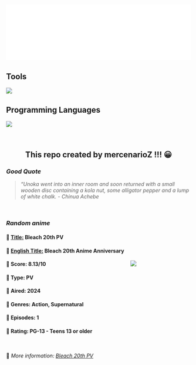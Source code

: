 
<img src="svg/nai.svg" />

<p>
  <h2>Tools</h2>
  <a href="https://skillicons.dev">
    <img src="https://skillicons.dev/icons?i=git,bash,vim,ubuntu,tensorflow,pytorch,docker,raspberrypi" />
  </a>

  <br />

  <h2>Programming Languages</h2>

  <a href="https://skillicons.dev">
    <img src="https://skillicons.dev/icons?i=python,c,cpp" />
  </a>
</p>

<br />

<h2 align="center">This repo created by mercenarioZ !!! 😀</h2>
<h3><i>Good Quote</i></h3>

<blockquote>
<i>
“Unoka went into an inner room and soon returned with a small wooden disc containing a kola nut, some alligator pepper and a lump of white chalk. - Chinua Achebe
</i>
</blockquote>

<br />

<h3><i>Random anime</i></h3>

<h4>
  <strong>🥭 <u>Title:</u></strong> Bleach 20th PV
</h4>

<h4>🌿 <u>English Title:</u> Bleach 20th Anime Anniversary</h4>

<img align="right" width="165" src=https://cdn.myanimelist.net/images/anime/1357/145984.jpg />

<h4>🌱 Score: 8.13/10</h4>

<h4>🌲 Type: PV</h4>

<h4>🌴 Aired: 2024</h4>

<h4>🌵 Genres: Action, Supernatural</h4>

<h4>🥑 Episodes: 1</h4>

<h4>🍏 Rating: PG-13 - Teens 13 or older</h4>

<br />

🍂 *More information: [Bleach 20th PV](https://myanimelist.net/anime/60048/Bleach_20th_PV)*
    